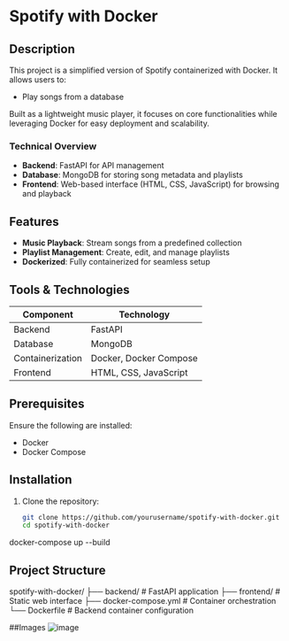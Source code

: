# Spotify with Docker

## Description

This project is a simplified version of Spotify containerized with Docker. It allows users to:
- Play songs from a database

Built as a lightweight music player, it focuses on core functionalities while leveraging Docker for easy deployment and scalability.

### Technical Overview
- **Backend**: FastAPI for API management
- **Database**: MongoDB for storing song metadata and playlists
- **Frontend**: Web-based interface (HTML, CSS, JavaScript) for browsing and playback

## Features

- **Music Playback**: Stream songs from a predefined collection
- **Playlist Management**: Create, edit, and manage playlists
- **Dockerized**: Fully containerized for seamless setup

## Tools & Technologies

| Component         | Technology       |
|-------------------|------------------|
| Backend          | FastAPI          |
| Database         | MongoDB          |
| Containerization | Docker, Docker Compose |
| Frontend         | HTML, CSS, JavaScript |

## Prerequisites

Ensure the following are installed:
- Docker
- Docker Compose

## Installation

1. Clone the repository:
   ```bash
   git clone https://github.com/yourusername/spotify-with-docker.git
   cd spotify-with-docker
docker-compose up --build


## Project Structure 
spotify-with-docker/
├── backend/          # FastAPI application
├── frontend/        # Static web interface
├── docker-compose.yml  # Container orchestration
└── Dockerfile       # Backend container configuration

##Images
![image](https://github.com/user-attachments/assets/d007f5f5-f479-4428-8ee1-9cb94d1a2251)
